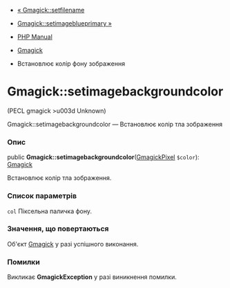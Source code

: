- [« Gmagick::setfilename](gmagick.setfilename.md)
- [Gmagick::setimageblueprimary »](gmagick.setimageblueprimary.md)

- [PHP Manual](index.md)
- [Gmagick](class.gmagick.md)
- Встановлює колір фону зображення

# Gmagick::setimagebackgroundcolor

(PECL gmagick \>u003d Unknown)

Gmagick::setimagebackgroundcolor — Встановлює колір тла зображення

### Опис

public
**Gmagick::setimagebackgroundcolor**([GmagickPixel](class.gmagickpixel.md)
`$color`): [Gmagick](class.gmagick.md)

Встановлює колір тла зображення.

### Список параметрів

`col`
Піксельна паличка фону.

### Значення, що повертаються

Об'єкт [Gmagick](class.gmagick.md) у разі успішного виконання.

### Помилки

Викликає **GmagickException** у разі виникнення помилки.
